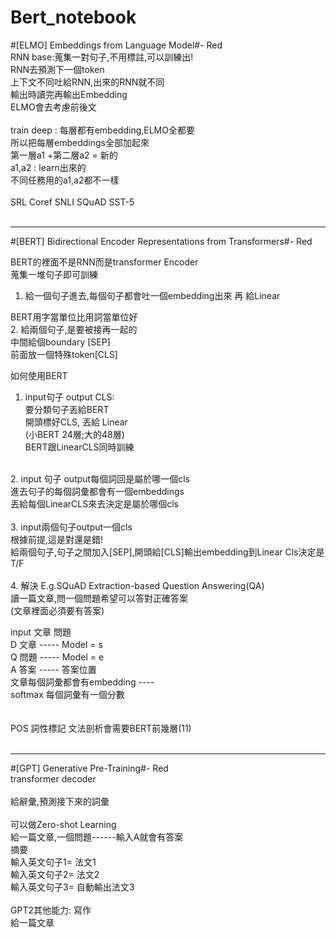 # Bert_notebook
#[ELMO] Embeddings from Language Model#-   Red<br />
RNN base:蒐集一對句子,不用標註,可以訓練出!<br />
RNN去預測下一個token<br />
上下文不同吐給RNN,出來的RNN就不同<br />
輸出時讀完再輸出Embedding<br />
ELMO會去考慮前後文<br />
<br />
train deep : 每層都有embedding,ELMO全都要<br />
所以把每層embeddings全部加起來<br />
第一層a1 +第二層a2 = 新的<br />
a1,a2 : learn出來的<br />
不同任務用的a1,a2都不一樣<br />
<br />
SRL Coref SNLI SQuAD SST-5<br />
<br />
***
#[BERT] Bidirectional Encoder Representations from Transformers#-   Red<br />

BERT的裡面不是RNN而是transformer Encoder<br />
蒐集一堆句子即可訓練<br />

1. 給一個句子進去,每個句子都會吐一個embedding出來 再 給Linear<br />

BERT用字當單位比用詞當單位好<br />
2. 給兩個句子,是要被接再一起的<br />
中間給個boundary [SEP]<br />
前面放一個特殊token[CLS]<br />

如何使用BERT<br />
1. input句子 output CLS:<br />
要分類句子丟給BERT<br />
開頭標好CLS, 丟給 Linear <br />
 (小BERT 24層;大的48層)<br />
BERT跟LinearCLS同時訓練<br />
<br />
2. input 句子 output每個詞回是屬於哪一個cls<br />
進去句子的每個詞彙都會有一個embeddings<br />
丟給每個LinearCLS來去決定是屬於哪個cls<br />
<br />
3. input兩個句子output一個cls<br />
根據前提,這是對還是錯!<br />
給兩個句子,句子之間加入[SEP],開頭給[CLS]輸出embedding到Linear Cls決定是T/F<br />
<br />
4. 解決 E.g.SQuAD  Extraction-based Question Answering(QA)<br />
讀一篇文章,問一個問題希望可以答對正確答案<br />
(文章裡面必須要有答案)<br />

input 文章 問題<br />
D 文章 ----- Model = s <br />
Q 問題 ----- Model = e<br />
A 答案 -----             答案位置<br />
文章每個詞彙都會有embedding ---- <br />
softmax 每個詞彙有一個分數
<br />
<br />
<br />
POS 詞性標記 文法剖析會需要BERT前幾層(11)<br />
<br />
***
#[GPT] Generative Pre-Training#-   Red<br />
transformer decoder<br />
<br />
給辭彙,預測接下來的詞彙<br />
<br />
可以做Zero-shot Learning <br />
給一篇文章,一個問題------輸入A就會有答案<br />
摘要<br />
輸入英文句子1= 法文1<br />
輸入英文句子2= 法文2<br />
輸入英文句子3= 自動輸出法文3<br />
<br />
GPT2其他能力: 寫作<br />
給一篇文章<br />
